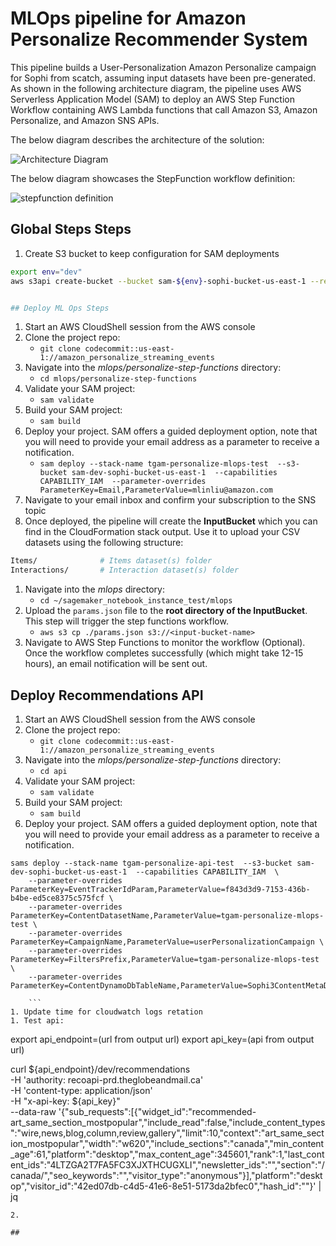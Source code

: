 # MLOps pipeline for Amazon Personalize Recommender System

This pipeline builds a User-Personalization Amazon Personalize campaign for Sophi from scatch, assuming input datasets have been pre-generated. As shown in the following architecture diagram, the pipeline uses AWS Serverless Application Model (SAM) to deploy an AWS Step Function Workflow containing AWS Lambda functions that call Amazon S3, Amazon Personalize, and Amazon SNS APIs.

The below diagram describes the architecture of the solution:

![Architecture Diagram](images/architecture.png)

The below diagram showcases the StepFunction workflow definition:

![stepfunction definition](images/stepfunctions.png)





## Global Steps Steps

1. Create S3 bucket to keep configuration for SAM deployments
```bash
export env="dev"
aws s3api create-bucket --bucket sam-${env}-sophi-bucket-us-east-1 --region us-east-1


## Deploy ML Ops Steps

```
1. Start an AWS CloudShell session from the AWS console
1. Clone the project repo:
    - `git clone codecommit::us-east-1://amazon_personalize_streaming_events`
1. Navigate into the *mlops/personalize-step-functions* directory:
    - `cd mlops/personalize-step-functions`
1. Validate your SAM project:
    - `sam validate` 
1. Build your SAM project:
    - `sam build` 
1. Deploy your project. SAM offers a guided deployment option, note that you will need to provide your email address as a parameter to receive a notification.
    - `sam deploy --stack-name tgam-personalize-mlops-test  --s3-bucket sam-dev-sophi-bucket-us-east-1  --capabilities CAPABILITY_IAM  --parameter-overrides ParameterKey=Email,ParameterValue=mlinliu@amazon.com`
1. Navigate to your email inbox and confirm your subscription to the SNS topic
1. Once deployed, the pipeline will create the **InputBucket** which you can find in the CloudFormation stack output. Use it to upload your CSV datasets using the following structure:
```bash
Items/              # Items dataset(s) folder
Interactions/       # Interaction dataset(s) folder
``` 
1. Navigate into the *mlops* directory:
    - `cd ~/sagemaker_notebook_instance_test/mlops`
1. Upload the `params.json` file to the **root directory of the InputBucket**. This step will trigger the step functions workflow.
    - `aws s3 cp ./params.json s3://<input-bucket-name>`
1. Navigate to AWS Step Functions to monitor the workflow (Optional). Once the workflow completes successfully (which might take 12-15 hours), an email notification will be sent out.


## Deploy Recommendations API

1. Start an AWS CloudShell session from the AWS console
1. Clone the project repo:
    - `git clone codecommit::us-east-1://amazon_personalize_streaming_events`
1. Navigate into the *mlops/personalize-step-functions* directory:
    - `cd api`
1. Validate your SAM project:
    - `sam validate` 
1. Build your SAM project:
    - `sam build` 
1. Deploy your project. SAM offers a guided deployment option, note that you will need to provide your email address as a parameter to receive a notification.
```
sams deploy --stack-name tgam-personalize-api-test  --s3-bucket sam-dev-sophi-bucket-us-east-1  --capabilities CAPABILITY_IAM  \
    --parameter-overrides ParameterKey=EventTrackerIdParam,ParameterValue=f843d3d9-7153-436b-b4be-ed5ce8375c575fcf \
    --parameter-overrides ParameterKey=ContentDatasetName,ParameterValue=tgam-personalize-mlops-test \
    --parameter-overrides ParameterKey=CampaignName,ParameterValue=userPersonalizationCampaign \
    --parameter-overrides ParameterKey=FiltersPrefix,ParameterValue=tgam-personalize-mlops-test \ 
    --parameter-overrides ParameterKey=ContentDynamoDbTableName,ParameterValue=Sophi3ContentMetaData 
    
    ```
1. Update time for cloudwatch logs retation
1. Test api:
```
export api_endpoint=(url from output url)
export api_key=(api from output url)

  curl ${api_endpoint}/dev/recommendations \
  -H 'authority: recoapi-prd.theglobeandmail.ca' \
  -H 'content-type: application/json' \
  -H "x-api-key: ${api_key}" \
  --data-raw '{"sub_requests":[{"widget_id":"recommended-art_same_section_mostpopular","include_read":false,"include_content_types":"wire,news,blog,column,review,gallery","limit":10,"context":"art_same_section_mostpopular","width":"w620","include_sections":"canada","min_content_age":61,"platform":"desktop","max_content_age":345601,"rank":1,"last_content_ids":"4LTZGA2T7FA5FC3XJXTHCUGXLI","newsletter_ids":"","section":"/canada/","seo_keywords":"","visitor_type":"anonymous"}],"platform":"desktop","visitor_id":"42ed07db-c4d5-41e6-8e51-5173da2bfec0","hash_id":""}'  | jq
```
2. 

## 